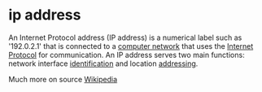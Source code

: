 # ip address
An Internet Protocol address (IP address) is a numerical label such as '192.0.2.1' that is connected to a [computer network](https://en.wikipedia.org/wiki/Computer_network) that uses the [Internet Protocol](https://en.wikipedia.org/wiki/Internet_Protocol) for communication. An IP address serves two main functions: network interface [identification](https://en.wikipedia.org/wiki/Identification_(information)) and location [addressing](https://en.wikipedia.org/wiki/Network_address).

Much more on source [Wikipedia](https://en.wikipedia.org/wiki/IP_address)